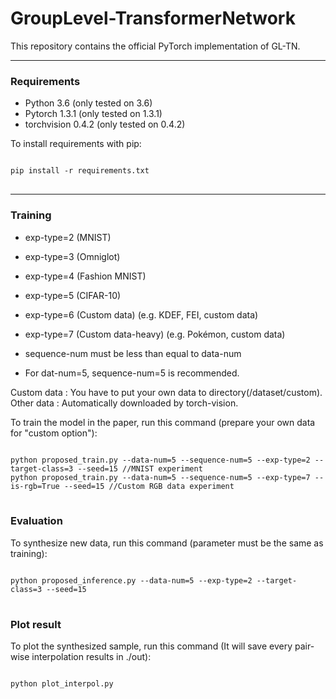 # GroupLevel-TransformerNetwork

This repository contains the official PyTorch implementation of GL-TN.



*****

### Requirements
* Python 3.6 (only tested on 3.6)
* Pytorch 1.3.1 (only tested on 1.3.1)
* torchvision 0.4.2 (only tested on 0.4.2)

To install requirements with pip:
<pre>
<code>
pip install -r requirements.txt
</code>
</pre>

*****

### Training
* exp-type=2 (MNIST)
* exp-type=3 (Omniglot)
* exp-type=4 (Fashion MNIST)
* exp-type=5 (CIFAR-10)
* exp-type=6 (Custom data)  (e.g. KDEF, FEI, custom data)
* exp-type=7 (Custom data-heavy)  (e.g. Pokémon, custom data)

* sequence-num must be less than equal to data-num
* For dat-num=5, sequence-num=5 is recommended.

Custom data : You have to put your own data to directory(/dataset/custom).</br>
Other data  : Automatically downloaded by torch-vision.

To train the model in the paper, run this command (prepare your own data for "custom option"):
<pre>
<code>
python proposed_train.py --data-num=5 --sequence-num=5 --exp-type=2 --target-class=3 --seed=15 //MNIST experiment
python proposed_train.py --data-num=5 --sequence-num=5 --exp-type=7 --is-rgb=True --seed=15 //Custom RGB data experiment
</code>
</pre>


### Evaluation

To synthesize new data, run this command (parameter must be the same as training):

<pre>
<code>
python proposed_inference.py --data-num=5 --exp-type=2 --target-class=3 --seed=15
</code>
</pre>

### Plot result

To plot the synthesized sample, run this command (It will save every pair-wise interpolation results in ./out):

<pre>
<code>
python plot_interpol.py
</code>
</pre>




